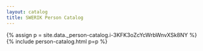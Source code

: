 ```yaml
---
layout: catalog
title: SWERIK Person Catalog
---
```

{% assign p = site.data._person-catalog.i-3KFK3oZcYcWrbWnvXSk8NY %}
{% include person-catalog.html p=p %}

